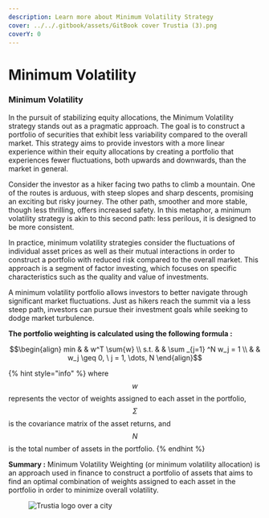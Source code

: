 ```yaml
---
description: Learn more about Minimum Volatility Strategy
cover: ../../.gitbook/assets/GitBook cover Trustia (3).png
coverY: 0
---
```


# Minimum Volatility

### **Minimum Volatility**&#x20;

In the pursuit of stabilizing equity allocations, the Minimum Volatility strategy stands out as a pragmatic approach. The goal is to construct a portfolio of securities that exhibit less variability compared to the overall market. This strategy aims to provide investors with a more linear experience within their equity allocations by creating a portfolio that experiences fewer fluctuations, both upwards and downwards, than the market in general.

Consider the investor as a hiker facing two paths to climb a mountain. One of the routes is arduous, with steep slopes and sharp descents, promising an exciting but risky journey. The other path, smoother and more stable, though less thrilling, offers increased safety. In this metaphor, a minimum volatility strategy is akin to this second path: less perilous, it is designed to be more consistent.

In practice, minimum volatility strategies consider the fluctuations of individual asset prices as well as their mutual interactions in order to construct a portfolio with reduced risk compared to the overall market. This approach is a segment of factor investing, which focuses on specific characteristics such as the quality and value of investments.

A minimum volatility portfolio allows investors to better navigate through significant market fluctuations. Just as hikers reach the summit via a less steep path, investors can pursue their investment goals while seeking to dodge market turbulence.

**The portfolio weighting is calculated using the following formula :**&#x20;

$$\begin{align}         min  & & w^T \sum{w} \\         s.t. & &  \sum _{j=1} ^N w_j = 1 \\              & & w_j \geq 0, \ j = 1, \dots, N     \end{align}$$

{% hint style="info" %}
where $$w$$ represents the vector of weights assigned to each asset in the portfolio, $$Σ$$ is the covariance matrix of the asset returns, and $$N$$ is the total number of assets in the portfolio.
{% endhint %}

**Summary :** Minimum Volatility Weighting (or minimum volatility allocation) is an approach used in finance to construct a portfolio of assets that aims to find an optimal combination of weights assigned to each asset in the portfolio in order to minimize overall volatility.

<figure><img src="../../.gitbook/assets/Capture d’écran 2023-12-19 à 18.44.28.png" alt="Trustia logo over a city"><figcaption></figcaption></figure>

